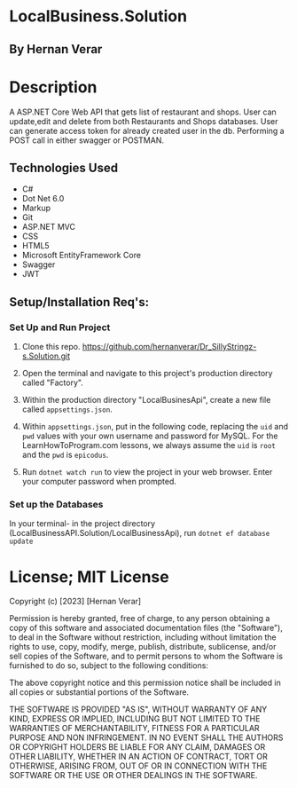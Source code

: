 # LocalBusiness.Solution


## By Hernan Verar

# Description 
A ASP.NET Core Web API that gets list of restaurant and shops.  User can update,edit and delete from both Restaurants and Shops databases.  User can generate access token for already created user in the db.  Performing a POST call in either swagger or POSTMAN.

## Technologies Used
* C#
* Dot Net 6.0
* Markup
* Git
* ASP.NET MVC
* CSS
* HTML5
* Microsoft EntityFramework Core
* Swagger
* JWT

## Setup/Installation Req's:

### Set Up and Run Project
1. Clone this repo. https://github.com/hernanverar/Dr_SillyStringz-s.Solution.git
2. Open the terminal and navigate to this project's production directory called "Factory".
3. Within the production directory "LocalBusinesApi", create a new file called `appsettings.json`.
4. Within `appsettings.json`, put in the following code, replacing the `uid` and `pwd` values with your own username and password for MySQL. For the LearnHowToProgram.com lessons, we always assume the `uid` is `root` and the `pwd` is `epicodus`.

5. Run ```dotnet watch run``` to view the project in your web browser. Enter your computer password when prompted.


### Set up the Databases

In your terminal- in the project directory (LocalBusinessAPI.Solution/LocalBusinessApi), run ```dotnet ef database update```





# License; MIT License

Copyright (c) [2023] [Hernan Verar]

Permission is hereby granted, free of charge, to any person obtaining a copy of this software and associated documentation files (the "Software"), to deal in the Software without restriction, including without limitation the rights to use, copy, modify, merge, publish, distribute, sublicense, and/or sell copies of the Software, and to permit persons to whom the Software is furnished to do so, subject to the following conditions:

The above copyright notice and this permission notice shall be included in all copies or substantial portions of the Software.

THE SOFTWARE IS PROVIDED "AS IS", WITHOUT WARRANTY OF ANY KIND, EXPRESS OR IMPLIED, INCLUDING BUT NOT LIMITED TO THE WARRANTIES OF MERCHANTABILITY, FITNESS FOR A PARTICULAR PURPOSE AND NON INFRINGEMENT. IN NO EVENT SHALL THE AUTHORS OR COPYRIGHT HOLDERS BE LIABLE FOR ANY CLAIM, DAMAGES OR OTHER LIABILITY, WHETHER IN AN ACTION OF CONTRACT, TORT OR OTHERWISE, ARISING FROM, OUT OF OR IN CONNECTION WITH THE SOFTWARE OR THE USE OR OTHER DEALINGS IN THE SOFTWARE.